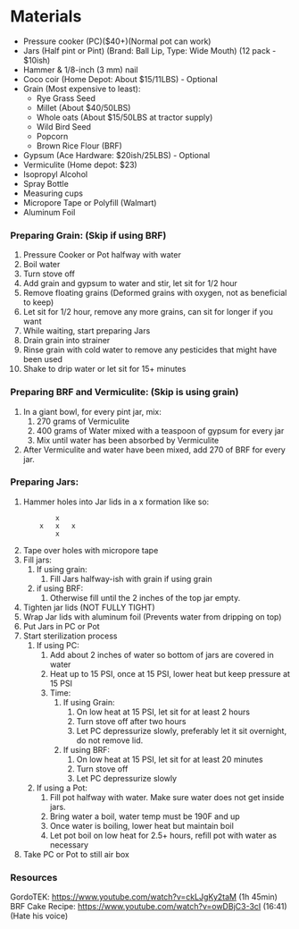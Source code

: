 # Materials

- Pressure cooker (PC)($40+)(Normal pot can work)
- Jars (Half pint or Pint) (Brand: Ball Lip, Type: Wide Mouth) (12 pack - $10ish)
- Hammer & 1/8-inch (3 mm) nail
- Coco coir (Home Depot: About $15/11LBS) - Optional
- Grain (Most expensive to least):
  - Rye Grass Seed
  - Millet (About $40/50LBS)
  - Whole oats (About $15/50LBS at tractor supply)
  - Wild Bird Seed
  - Popcorn
  - Brown Rice Flour (BRF)
- Gypsum (Ace Hardware: $20ish/25LBS) - Optional
- Vermiculite (Home depot: $23)
- Isopropyl Alcohol
- Spray Bottle
- Measuring cups
- Micropore Tape or Polyfill (Walmart)
- Aluminum Foil

### Preparing Grain: (Skip if using BRF)

1. Pressure Cooker or Pot halfway with water
1. Boil water
1. Turn stove off
1. Add grain and gypsum to water and stir, let sit for 1/2 hour
1. Remove floating grains (Deformed grains with oxygen, not as beneficial to keep)
1. Let sit for 1/2 hour, remove any more grains, can sit for longer if you want
1. While waiting, start preparing Jars
1. Drain grain into strainer
1. Rinse grain with cold water to remove any pesticides that might have been used
1. Shake to drip water or let sit for 15+ minutes

### Preparing BRF and Vermiculite: (Skip is using grain)

1. In a giant bowl, for every pint jar, mix:
   1. 270 grams of Vermiculite
   1. 400 grams of Water mixed with a teaspoon of gypsum for every jar
   1. Mix until water has been absorbed by Vermiculite
1. After Vermiculite and water have been mixed, add 270 of BRF for every jar.

### Preparing Jars:

1. Hammer holes into Jar lids in a x formation like so:
   ```
           x
       x   x   x
           x
   ```
1. Tape over holes with micropore tape
1. Fill jars:
   1. If using grain:
      1. Fill Jars halfway-ish with grain if using grain
   1. if using BRF:
      1. Otherwise fill until the 2 inches of the top jar empty.
1. Tighten jar lids (NOT FULLY TIGHT)
1. Wrap Jar lids with aluminum foil (Prevents water from dripping on top)
1. Put Jars in PC or Pot
1. Start sterilization process
   1. If using PC:
      1. Add about 2 inches of water so bottom of jars are covered in water
      1. Heat up to 15 PSI, once at 15 PSI, lower heat but keep pressure at 15 PSI
      1. Time:
         1. If using Grain:
            1. On low heat at 15 PSI, let sit for at least 2 hours
            1. Turn stove off after two hours
            1. Let PC depressurize slowly, preferably let it sit overnight, do not remove lid.
         1. If using BRF:
            1. On low heat at 15 PSI, let sit for at least 20 minutes
            1. Turn stove off
            1. Let PC depressurize slowly
   1. If using a Pot:
      1. Fill pot halfway with water. Make sure water does not get inside jars.
      1. Bring water a boil, water temp must be 190F and up
      1. Once water is boiling, lower heat but maintain boil
      1. Let pot boil on low heat for 2.5+ hours, refill pot with water as necessary
1. Take PC or Pot to still air box


### Resources

GordoTEK: https://www.youtube.com/watch?v=ckLJgKy2taM (1h 45min)
BRF Cake Recipe: https://www.youtube.com/watch?v=owDBjC3-3cI (16:41) (Hate his voice)
